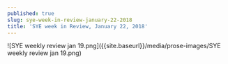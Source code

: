 ```yaml
---
published: true
slug: sye-week-in-review-january-22-2018
title: 'SYE week in Review, January 22, 2018'
---
```

![SYE weekly review jan 19.png]({{site.baseurl}}/media/prose-images/SYE weekly review jan 19.png)
 
